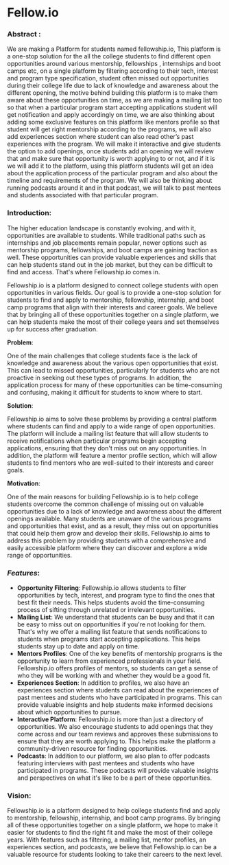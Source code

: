 
# Fellow.io

### Abstract :

We are making a Platform for students named fellowship.io, This platform is a one-stop solution for the all the college students to find different open opportunities around various mentorship, fellowships , internships and boot camps etc, on a single platform by filtering according to their tech, interest and program type specification, student often missed out opportunities during their college life due to lack of knowledge and awareness about the different opening, the motive behind building this platform is to make them aware about these opportunities on time, as we are making a mailing list too so that when a particular program start accepting applications student will get notification and apply accordingly on time, we are also thinking about adding some exclusive features on this platform like mentors profile so that student will get right mentorship according to the programs, we will also add experiences section where student can also read other’s past experiences with the program. We will make it interactive and give students the option to add openings, once students add an opening we will review that and make sure that opportunity is worth applying to or not, and if it is we will add it to the platform, using this platform students will get an idea about the application process of the particular program and also about the timeline and requirements of the program. We will also be thinking about running podcasts around it and in that podcast, we will talk to past mentees and students associated with that particular program.

### Introduction:

The higher education landscape is constantly evolving, and with it, opportunities are available to students. While traditional paths such as internships and job placements remain popular, newer options such as mentorship programs, fellowships, and boot camps are gaining traction as well. These opportunities can provide valuable experiences and skills that can help students stand out in the job market, but they can be difficult to find and access. That's where Fellowship.io comes in.

Fellowship.io is a platform designed to connect college students with open opportunities in various fields. Our goal is to provide a one-stop solution for students to find and apply to mentorship, fellowship, internship, and boot camp programs that align with their interests and career goals. We believe that by bringing all of these opportunities together on a single platform, we can help students make the most of their college years and set themselves up for success after graduation.

**Problem**:

One of the main challenges that college students face is the lack of knowledge and awareness about the various open opportunities that exist. This can lead to missed opportunities, particularly for students who are not proactive in seeking out these types of programs. In addition, the application process for many of these opportunities can be time-consuming and confusing, making it difficult for students to know where to start.

**Solution**:

Fellowship.io aims to solve these problems by providing a central platform where students can find and apply to a wide range of open opportunities. The platform will include a mailing list feature that will allow students to receive notifications when particular programs begin accepting applications, ensuring that they don't miss out on any opportunities. In addition, the platform will feature a mentor profile section, which will allow students to find mentors who are well-suited to their interests and career goals.

**Motivation**:

One of the main reasons for building Fellowship.io is to help college students overcome the common challenge of missing out on valuable opportunities due to a lack of knowledge and awareness about the different openings available. Many students are unaware of the various programs and opportunities that exist, and as a result, they miss out on opportunities that could help them grow and develop their skills. Fellowship.io aims to address this problem by providing students with a comprehensive and easily accessible platform where they can discover and explore a wide range of opportunities.

### *Features*:

- **Opportunity Filtering**: Fellowship.io allows students to filter opportunities by tech, interest, and program type to find the ones that best fit their needs. This helps students avoid the time-consuming process of sifting through unrelated or irrelevant opportunities.
- **Mailing List**: We understand that students can be busy and that it can be easy to miss out on opportunities if you're not looking for them. That's why we offer a mailing list feature that sends notifications to students when programs start accepting applications. This helps students stay up to date and apply on time.
- **Mentors Profiles**: One of the key benefits of mentorship programs is the opportunity to learn from experienced professionals in your field. Fellowship.io offers profiles of mentors, so students can get a sense of who they will be working with and whether they would be a good fit.
- **Experiences Section**: In addition to profiles, we also have an experiences section where students can read about the experiences of past mentees and students who have participated in programs. This can provide valuable insights and help students make informed decisions about which opportunities to pursue.
- **Interactive Platform**: Fellowship.io is more than just a directory of opportunities. We also encourage students to add openings that they come across and our team reviews and approves these submissions to ensure that they are worth applying to. This helps make the platform a community-driven resource for finding opportunities.
- **Podcasts**: In addition to our platform, we also plan to offer podcasts featuring interviews with past mentees and students who have participated in programs. These podcasts will provide valuable insights and perspectives on what it's like to be a part of these opportunities.

### Vision:

Fellowship.io is a platform designed to help college students find and apply to mentorship, fellowship, internship, and boot camp programs. By bringing all of these opportunities together on a single platform, we hope to make it easier for students to find the right fit and make the most of their college years. With features such as filtering, a mailing list, mentor profiles, an experiences section, and podcasts, we believe that Fellowship.io can be a valuable resource for students looking to take their careers to the next level.
